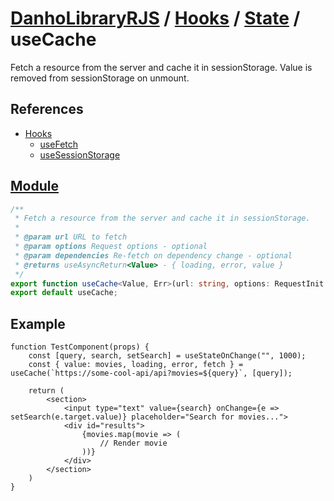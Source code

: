 # [DanhoLibraryRJS](../../index.md) / [Hooks](../index.md) / [State](index.md) / useCache
Fetch a resource from the server and cache it in sessionStorage. Value is removed from sessionStorage on unmount.

## References
* [Hooks](../index.md)
    * [useFetch](../Utils/useFetch.md)
    * [useSessionStorage](./useStorage.md)

## [Module](../../../src/hooks/state/useCache.ts)
```ts
/**
 * Fetch a resource from the server and cache it in sessionStorage. 
 * 
 * @param url URL to fetch
 * @param options Request options - optional
 * @param dependencies Re-fetch on dependency change - optional
 * @returns useAsyncReturn<Value> - { loading, error, value }
 */
export function useCache<Value, Err>(url: string, options: RequestInit = {}, dependencies: DependencyList = []): useFetchReturn<Value, Err>;
export default useCache;
```

## Example
```tsx
function TestComponent(props) {
    const [query, search, setSearch] = useStateOnChange("", 1000);
    const { value: movies, loading, error, fetch } = useCache(`https://some-cool-api/api?movies=${query}`, [query]);

    return (
        <section>
            <input type="text" value={search} onChange={e => setSearch(e.target.value)} placeholder="Search for movies...">
            <div id="results">
                {movies.map(movie => (
                    // Render movie
                ))}
            </div>
        </section>
    )
}
```